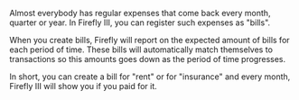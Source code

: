 Almost everybody has regular expenses that come back every month, quarter or year. In Firefly III, you can register such expenses as "bills".

When you create bills, Firefly will report on the expected amount of bills for each period of time. These bills will automatically match themselves to transactions so this amounts goes down as the period of time progresses.

In short, you can create a bill for "rent" or for "insurance" and every month, Firefly III will show you if you paid for it.